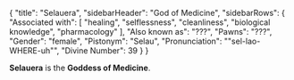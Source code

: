 {
	"title": "Selauera",
	"sidebarHeader": "God of Medicine",
	"sidebarRows": {
		"Associated with": [ "healing", "selflessness", "cleanliness", "biological knowledge", "pharmacology" ],
		"Also known as": "???",
		"Pawns": "???",
		"Gender": "female",
		"Pistonym": "Selau",
		"Pronunciation": "\"sel-lao-WHERE-uh\"",
		"Divine Number": 39
	}
}

**Selauera** is the **Goddess of Medicine**.